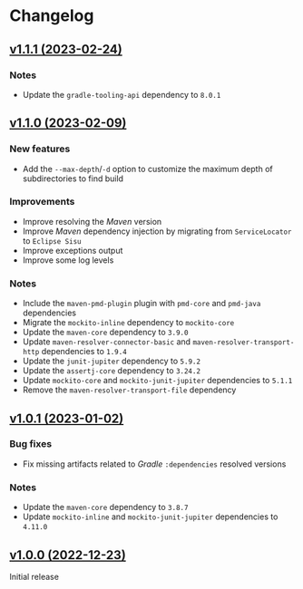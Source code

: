 # Changelog

## [v1.1.1 (2023-02-24)](https://github.com/AlexisJehan/MavenCheck/releases/tag/v1.1.1)

### Notes
- Update the `gradle-tooling-api` dependency to `8.0.1`

## [v1.1.0 (2023-02-09)](https://github.com/AlexisJehan/MavenCheck/releases/tag/v1.1.0)

### New features
- Add the `--max-depth`/`-d` option to customize the maximum depth of subdirectories to find build

### Improvements
- Improve resolving the _Maven_ version
- Improve _Maven_ dependency injection by migrating from `ServiceLocator` to `Eclipse Sisu`
- Improve exceptions output
- Improve some log levels

### Notes
- Include the `maven-pmd-plugin` plugin with `pmd-core` and `pmd-java` dependencies
- Migrate the `mockito-inline` dependency to `mockito-core`
- Update the `maven-core` dependency to `3.9.0`
- Update `maven-resolver-connector-basic` and `maven-resolver-transport-http` dependencies to `1.9.4`
- Update the `junit-jupiter` dependency to `5.9.2`
- Update the `assertj-core` dependency to `3.24.2`
- Update `mockito-core` and `mockito-junit-jupiter` dependencies to `5.1.1`
- Remove the `maven-resolver-transport-file` dependency

## [v1.0.1 (2023-01-02)](https://github.com/AlexisJehan/MavenCheck/releases/tag/v1.0.1)

### Bug fixes
- Fix missing artifacts related to _Gradle_ `:dependencies` resolved versions

### Notes
- Update the `maven-core` dependency to `3.8.7`
- Update `mockito-inline` and `mockito-junit-jupiter` dependencies to `4.11.0`

## [v1.0.0 (2022-12-23)](https://github.com/AlexisJehan/MavenCheck/releases/tag/v1.0.0)
Initial release